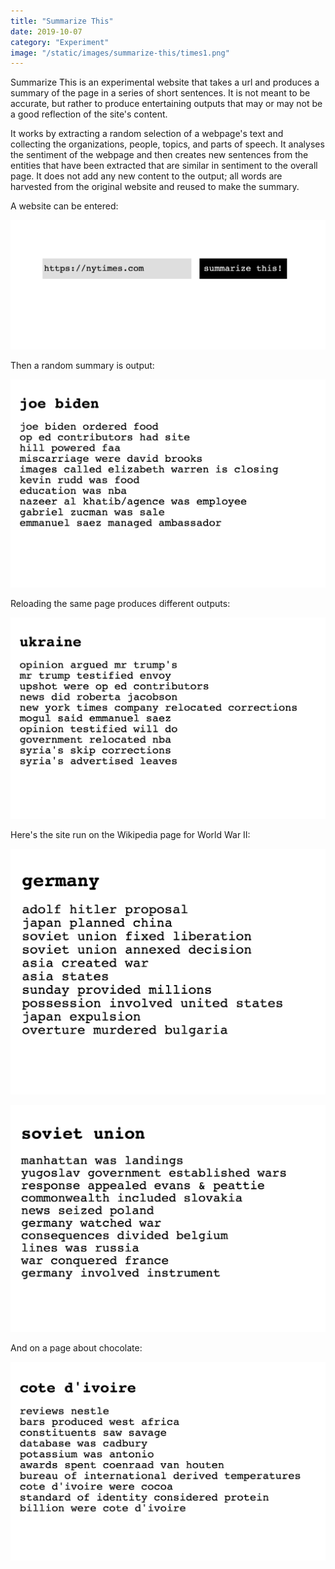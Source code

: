 ```yaml
---
title: "Summarize This"
date: 2019-10-07
category: "Experiment"
image: "/static/images/summarize-this/times1.png"
---
```


Summarize This is an experimental website that takes a url and produces a summary of the page in a series of short sentences. It is not meant to be accurate, but rather to produce entertaining outputs that may or may not be a good reflection of the site's content.

It works by extracting a random selection of a webpage's text and collecting the organizations, people, topics, and parts of speech. It analyses the sentiment of the webpage and then creates new sentences from the entities that have been extracted that are similar in sentiment to the overall page. It does not add any new content to the output; all words are harvested from the original website and reused to make the summary.

A website can be entered:

![](/static/images/summarize-this/front.png)

Then a random summary is output:

![](/static/images/summarize-this/times1.png)

Reloading the same page produces different outputs:

![](/static/images/summarize-this/times2.png)

Here's the site run on the Wikipedia page for World War II:

![](/static/images/summarize-this/ww21.png)

![](/static/images/summarize-this/ww22.png)

And on a page about chocolate:

![](/static/images/summarize-this/choc.png)
